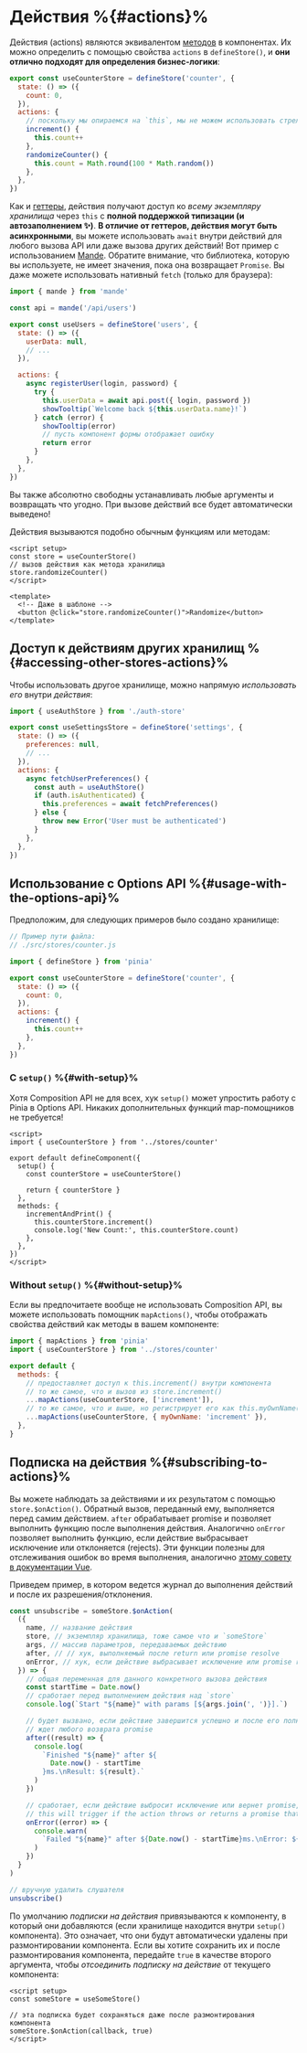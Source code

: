 # Действия %{#actions}%

<VueSchoolLink
  href="https://vueschool.io/lessons/synchronous-and-asynchronous-actions-in-pinia"
  title="Узнайте все о действиях в Pinia"
/>

Действия (actions) являются эквивалентом [методов](https://vuejs.org/api/options-state.html#methods) в компонентах. Их можно определить с помощью свойства `actions` в `defineStore()`, и **они отлично подходят для определения бизнес-логики**:

```js
export const useCounterStore = defineStore('counter', {
  state: () => ({
    count: 0,
  }),
  actions: {
    // поскольку мы опираемся на `this`, мы не можем использовать стрелочную функцию
    increment() {
      this.count++
    },
    randomizeCounter() {
      this.count = Math.round(100 * Math.random())
    },
  },
})
```

Как и [геттеры](./getters.md), действия получают доступ ко _всему экземпляру хранилища_ через `this` с **полной поддержкой типизации (и автозаполнением ✨)**. **В отличие от геттеров, действия могут быть асинхронными**, вы можете использовать `await` внутри действий для любого вызова API или даже вызова других действий! Вот пример с использованием [Mande](https://github.com/posva/mande). Обратите внимание, что библиотека, которую вы используете, не имеет значения, пока она возвращает `Promise`. Вы даже можете использовать нативный `fetch` (только для браузера):

```js
import { mande } from 'mande'

const api = mande('/api/users')

export const useUsers = defineStore('users', {
  state: () => ({
    userData: null,
    // ...
  }),

  actions: {
    async registerUser(login, password) {
      try {
        this.userData = await api.post({ login, password })
        showTooltip(`Welcome back ${this.userData.name}!`)
      } catch (error) {
        showTooltip(error)
        // пусть компонент формы отображает ошибку
        return error
      }
    },
  },
})
```

Вы также абсолютно свободны устанавливать любые аргументы и возвращать что угодно. При вызове действий все будет автоматически выведено!

Действия вызываются подобно обычным функциям или методам:

```vue
<script setup>
const store = useCounterStore()
// вызов действия как метода хранилища
store.randomizeCounter()
</script>

<template>
  <!-- Даже в шаблоне -->
  <button @click="store.randomizeCounter()">Randomize</button>
</template>
```

## Доступ к действиям других хранилищ %{#accessing-other-stores-actions}%

Чтобы использовать другое хранилище, можно напрямую _использовать его_ внутри _действия_:

```js
import { useAuthStore } from './auth-store'

export const useSettingsStore = defineStore('settings', {
  state: () => ({
    preferences: null,
    // ...
  }),
  actions: {
    async fetchUserPreferences() {
      const auth = useAuthStore()
      if (auth.isAuthenticated) {
        this.preferences = await fetchPreferences()
      } else {
        throw new Error('User must be authenticated')
      }
    },
  },
})
```

## Использование с Options API %{#usage-with-the-options-api}%

<VueSchoolLink
  href="https://vueschool.io/lessons/access-pinia-actions-in-the-options-api"
  title="Доступ к геттерам Pinia через Options API"
/>

Предположим, для следующих примеров было создано хранилище:

```js
// Пример пути файла:
// ./src/stores/counter.js

import { defineStore } from 'pinia'

export const useCounterStore = defineStore('counter', {
  state: () => ({
    count: 0,
  }),
  actions: {
    increment() {
      this.count++
    },
  },
})
```

### С `setup()` %{#with-setup}%

Хотя Composition API не для всех, хук `setup()` может упростить работу с Pinia в Options API. Никаких дополнительных функций map-помощников не требуется!

```vue
<script>
import { useCounterStore } from '../stores/counter'

export default defineComponent({
  setup() {
    const counterStore = useCounterStore()

    return { counterStore }
  },
  methods: {
    incrementAndPrint() {
      this.counterStore.increment()
      console.log('New Count:', this.counterStore.count)
    },
  },
})
</script>
```

### Without `setup()` %{#without-setup}%

Если вы предпочитаете вообще не использовать Composition API, вы можете использовать помощник `mapActions()`, чтобы отображать свойства действий как методы в вашем компоненте:

```js
import { mapActions } from 'pinia'
import { useCounterStore } from '../stores/counter'

export default {
  methods: {
    // предоставляет доступ к this.increment() внутри компонента
    // то же самое, что и вызов из store.increment()
    ...mapActions(useCounterStore, ['increment']),
    // то же самое, что и выше, но регистрирует его как this.myOwnName()
    ...mapActions(useCounterStore, { myOwnName: 'increment' }),
  },
}
```

## Подписка на действия %{#subscribing-to-actions}%

Вы можете наблюдать за действиями и их результатом с помощью `store.$onAction()`. Обратный вызов, переданный ему, выполняется перед самим действием. `after` обрабатывает promise и позволяет выполнить функцию после выполнения действия. Аналогично `onError` позволяет выполнить функцию, если действие выбрасывает исключение или отклоняется (rejects). Эти функции полезны для отслеживания ошибок во время выполнения, аналогично [этому совету в документации Vue](https://vuejs.org/guide/best-practices/production-deployment#tracking-runtime-errors).

Приведем пример, в котором ведется журнал до выполнения действий и после их разрешения/отклонения.

```js
const unsubscribe = someStore.$onAction(
  ({
    name, // название действия
    store, // экземпляр хранилища, тоже самое что и `someStore`
    args, // массив параметров, передаваемых действию
    after, // // хук, выполняемый после return или promise resolve
    onError, // хук, если действие выбрасывает исключение или promise reject
  }) => {
    // общая переменная для данного конкретного вызова действия
    const startTime = Date.now()
    // сработает перед выполнением действия над `store`
    console.log(`Start "${name}" with params [${args.join(', ')}].`)

    // будет вызвано, если действие завершится успешно и после его полного выполнения
    // ждет любого возврата promise
    after((result) => {
      console.log(
        `Finished "${name}" after ${
          Date.now() - startTime
        }ms.\nResult: ${result}.`
      )
    })

    // сработает, если действие выбросит исключение или вернет promise, который отклонен
    // this will trigger if the action throws or returns a promise that rejects
    onError((error) => {
      console.warn(
        `Failed "${name}" after ${Date.now() - startTime}ms.\nError: ${error}.`
      )
    })
  }
)

// вручную удалить слушателя
unsubscribe()
```

По умолчанию _подписки на действия_ привязываются к компоненту, в который они добавляются (если хранилище находится внутри `setup()` компонента). Это означает, что они будут автоматически удалены при размонтировании компонента. Если вы хотите сохранить их и после размонтирования компонента, передайте `true` в качестве второго аргумента, чтобы _отсоединить подписку на действие_ от текущего компонента:

```vue
<script setup>
const someStore = useSomeStore()

// эта подписка будет сохраняться даже после размонтирования компонента
someStore.$onAction(callback, true)
</script>
```
